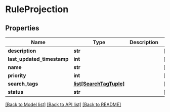 # RuleProjection

## Properties
Name | Type | Description | Notes
------------ | ------------- | ------------- | -------------
**description** | **str** |  | [optional] 
**last_updated_timestamp** | **int** |  | [optional] 
**name** | **str** |  | [optional] 
**priority** | **int** |  | [optional] 
**search_tags** | [**list[SearchTagTuple]**](SearchTagTuple.md) |  | [optional] 
**status** | **str** |  | [optional] 

[[Back to Model list]](../README.md#documentation-for-models) [[Back to API list]](../README.md#documentation-for-api-endpoints) [[Back to README]](../README.md)


